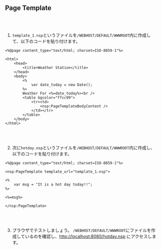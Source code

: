 ## Page Template

<br><br>
1. `template_1.nsp`というファイルを`/WEBHOST/DEFAULT/WWWROOT`内に作成して、以下のコードを貼り付けます。
```
<%@page content_type="text/html; charset=ISO-8859-1"%>

<html>
    <head>
        <title>Weather Station</title>
    </head>
    <body>
        <% 
            var date_today = new Date(); 
        %>
        Weather For <%=date_today%><br />
        <table bgcolor="ffcc99">
            <tr><td>
                <nsp:PageTemplateBodyContent />
            </td></tr>
        </table>
    </body>
</html>
```
<br><br>

2. 次に`hotday.nsp`というファイルを`/WEBHOST/DEFAULT/WWWROOT`内に作成し、以下のコードを貼り付けます。
```
<%@page content_type="text/html; charset=ISO-8859-1"%>

<nsp:PageTemplate template_url="template_1.nsp">

<%
    var msg = "It is a hot day today!!";
%>

<%=msg%>

</nsp:PageTemplate>
```
<br><br>

3. ブラウザでテストしましょう。
`/WEBHOST/DEFAULT/WWWROOT`にファイルを作成しているのを確認し、[http://localhost:8080/hotday.nsp](http://localhost:8080/hotday.nsp) にアクセスします。




